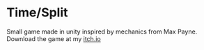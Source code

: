 # Time/Split

Small game made in unity inspired by mechanics from Max Payne.
Download the game at my [itch.io](https://caiozed.itch.io/timesplit)
